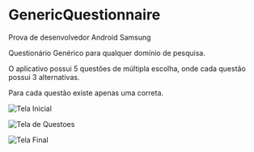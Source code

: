 # GenericQuestionnaire
Prova de desenvolvedor Android Samsung

Questionário Genérico para qualquer domínio de pesquisa.

O aplicativo possui 5 questões de múltipla escolha, onde cada questão possui 3 alternativas.

Para cada questão existe apenas uma correta.


![Tela Inicial](http://i.imgur.com/iUV6uTV.png)

![Tela de Questoes](http://i.imgur.com/ABf8A3U.png)


![Tela Final](http://i.imgur.com/R7mYuun.png)
